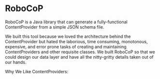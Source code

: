 RoboCoP
=======

RoboCoP is a Java library that can generate a fully-functional ContentProvider from a simple JSON schema file. 

We built this tool because we loved the architecture behind the ContentProvider but hated the laborious, time consuming, monotonous, expensive, and error prone tasks of creating and maintaining ContentProviders and other requisite classes. We built RoboCoP so that we could design our data layer and have all the nitty-gritty details taken out of our hands.

Why We Like ContentProviders:
